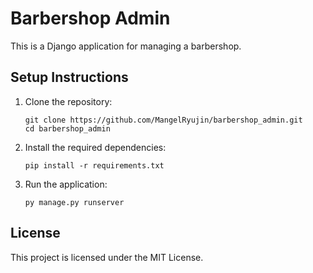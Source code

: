 # Barbershop Admin

This is a Django application for managing a barbershop.


## Setup Instructions

1. Clone the repository:
   ```
   git clone https://github.com/MangelRyujin/barbershop_admin.git
   cd barbershop_admin
   ```

2. Install the required dependencies:
   ```
   pip install -r requirements.txt
   ```

3. Run the application:
   ```
   py manage.py runserver
   ```

## License

This project is licensed under the MIT License.